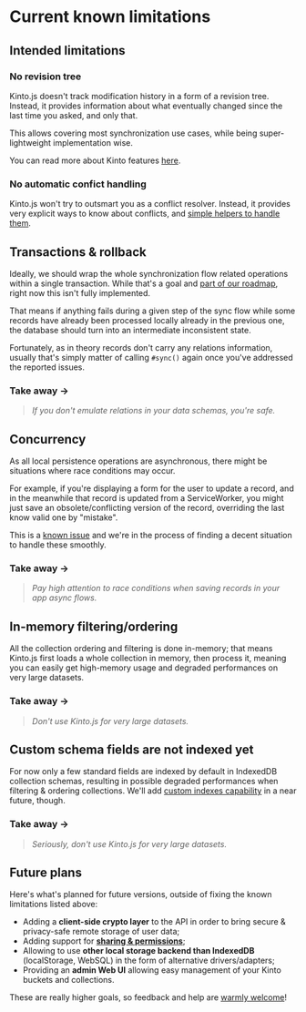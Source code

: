# Current known limitations

## Intended limitations

### No revision tree

Kinto.js doesn't track modification history in a form of a revision tree. Instead, it provides information about what eventually changed since the last time you asked, and only that.

This allows covering most synchronization use cases, while being super-lightweight implementation wise.

You can read more about Kinto features [here](http://kinto.readthedocs.io).

### No automatic confict handling

Kinto.js won't try to outsmart you as a conflict resolver. Instead, it provides very explicit ways to know about conflicts, and [simple helpers to handle them](api.md#resolving-conflicts).

## Transactions & rollback

Ideally, we should wrap the whole synchronization flow related operations within a single transaction. While that's a goal and [part of our roadmap](https://github.com/Kinto/kinto.js/issues/16), right now this isn't fully implemented.

That means if anything fails during a given step of the sync flow while some records have already been processed locally already in the previous one, the database should turn into an intermediate inconsistent state.

Fortunately, as in theory records don't carry any relations information, usually that's simply matter of calling `#sync()` again once you've addressed the reported issues.

### Take away →

> *If you don't emulate relations in your data schemas, you're safe.*


## Concurrency

As all local persistence operations are asynchronous, there might be situations where race conditions may occur.

For example, if you're displaying a form for the user to update a record, and in the meanwhile that record is updated from a ServiceWorker, you might just save an obsolete/conflicting version of the record, overriding the last know valid one by "mistake".

This is a [known issue](https://github.com/Kinto/kinto.js/issues/34) and we're in the process of finding a decent situation to handle these smoothly.

### Take away →

> *Pay high attention to race conditions when saving records in your app async flows.*

## In-memory filtering/ordering

All the collection ordering and filtering is done in-memory; that means Kinto.js first loads a whole collection in memory, then process it, meaning you can easily get high-memory usage and degraded performances on very large datasets.

### Take away →

> *Don't use Kinto.js for very large datasets.*

## Custom schema fields are not indexed yet

For now only a few standard fields are indexed by default in IndexedDB collection schemas, resulting in possible degraded performances when filtering & ordering collections. We'll add [custom indexes capability](https://github.com/Kinto/kinto.js/issues/66) in a near future, though.

### Take away →

> *Seriously, don't use Kinto.js for very large datasets.*

## Future plans

Here's what's planned for future versions, outside of fixing the known limitations listed above:

- Adding a **client-side crypto layer** to the API in order to bring secure & privacy-safe remote storage of user data;
- Adding support for [**sharing & permissions**](http://kinto.readthedocs.io/en/latest/api/permissions.html);
- Allowing to use **other local storage backend than IndexedDB** (localStorage, WebSQL) in the form of alternative drivers/adapters;
- Providing an **admin Web UI** allowing easy management of your Kinto buckets and collections.

These are really higher goals, so feedback and help are [warmly welcome](contributing.md)!
